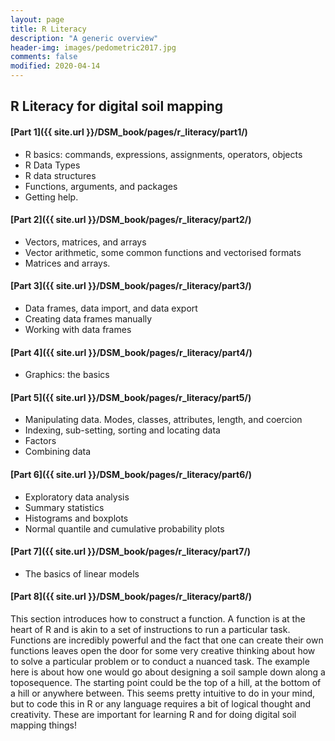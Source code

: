 ```yaml
---
layout: page
title: R Literacy
description: "A generic overview"
header-img: images/pedometric2017.jpg
comments: false
modified: 2020-04-14
---
```



## R Literacy for digital soil mapping

#### [Part 1]({{ site.url }}/DSM_book/pages/r_literacy/part1/)
* R basics: commands, expressions, assignments, operators, objects
* R Data Types
* R data structures
* Functions, arguments, and packages
* Getting help. 

#### [Part 2]({{ site.url }}/DSM_book/pages/r_literacy/part2/)
* Vectors, matrices, and arrays
* Vector arithmetic, some common functions and vectorised formats
* Matrices and arrays. 

#### [Part 3]({{ site.url }}/DSM_book/pages/r_literacy/part3/)
* Data frames, data import, and data export
* Creating data frames manually
* Working with data frames


#### [Part 4]({{ site.url }}/DSM_book/pages/r_literacy/part4/)
* Graphics: the basics


#### [Part 5]({{ site.url }}/DSM_book/pages/r_literacy/part5/)
* Manipulating data. Modes, classes, attributes, length, and coercion
* Indexing, sub-setting, sorting and locating data
* Factors
* Combining data

#### [Part 6]({{ site.url }}/DSM_book/pages/r_literacy/part6/)
* Exploratory data analysis
* Summary statistics
* Histograms and boxplots
* Normal quantile and cumulative probability plots

#### [Part 7]({{ site.url }}/DSM_book/pages/r_literacy/part7/)
* The basics of linear models

#### [Part 8]({{ site.url }}/DSM_book/pages/r_literacy/part8/)
This section introduces how to construct a function. A function is at the heart of R and is akin to a set of instructions to run a particular task. Functions are incredibly powerful and the fact that one can create their own functions leaves open the door for some very creative thinking about how to solve a particular problem or to conduct a nuanced task. The example here is about how one would go about designing a soil sample down along a toposequence. The starting point could be the top of a hill, at the bottom of a hill or anywhere between. This seems pretty intuitive to do in your mind, but to code this in R or any language requires a bit of logical thought and creativity. These are important for learning R and for doing digital soil mapping things!











